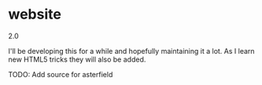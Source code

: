 # website
2.0

I'll be developing this for a while and hopefully maintaining it a lot. As I learn new HTML5 tricks they will also be added.

TODO:
Add source for asterfield